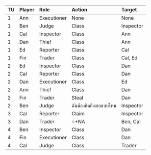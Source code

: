| TU | Player | Role        | Action                 | Target     |
| :--| :------| :-----------| :----------------------| :--------- |
| 1  | Ann    | Executioner | None                   | None       |
| 1  | Ben    | Judge       | Class                  | Inspector  |
| 1  | Cal    | Inspector   | Class                  | Ann        |
| 1  | Dan    | Thief       | Class                  | Ann        |
| 1  | Ed     | Reporter    | Class                  | Cal        |
| 1  | Fin    | Trader      | Class                  | Cal, Ed    |
| 2  | Ed     | Inspector   | Class                  | Dan        |
| 2  | Cal    | Reporter    | Class                  | Dan        |
| 2  | Dan    | Executioner | Class                  | Ed         |
| 2  | Ann    | Thief       | Class                  | Dan        |
| 2  | Fin    | Trader      | Steal                  | Dan        |
| 2  | Ben    | Judge       | ฉันต้องคิดถึงเธอแบบไหน | Inspector  |
| 3  | Cal    | Reporter    | Claim                  | Inspector  |
| 3  | Dan    | Trader      | =+NA                   | Ben, Cal   |
| 4  | Ben    | Inspector   | Class                  | Dan        |
| 4  | Fin    | Executioner | Class                  | Dan        |
| 4  | Cal    | Judge       | Class                  | Trader     |